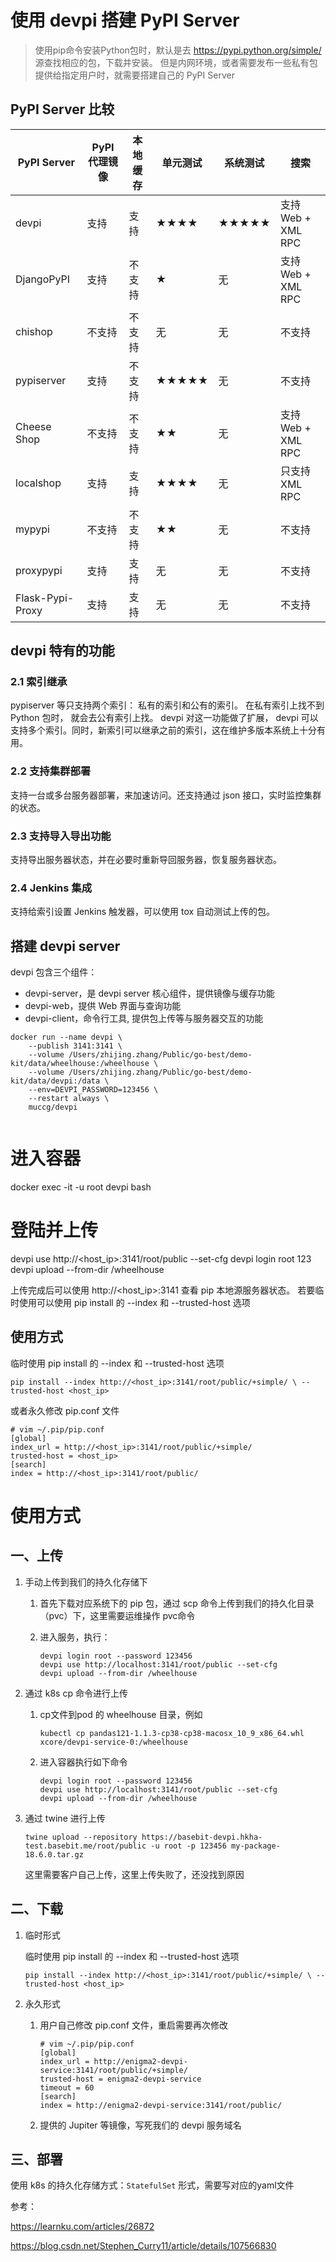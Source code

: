 # 使用 devpi 搭建 PyPI Server


> 使用pip命令安装Python包时，默认是去 https://pypi.python.org/simple/ 源查找相应的包，下载并安装。
> 但是内网环境，或者需要发布一些私有包提供给指定用户时，就需要搭建自己的 PyPI Server


## PyPI Server 比较

| PyPI Server      | PyPI 代理镜像 | 本地缓存 | 单元测试 | 系统测试 | 搜索               |
| ---------------- | ------------- | -------- | -------- | -------- | ------------------ |
| devpi            | 支持          | 支持     | ★★★★     | ★★★★★    | 支持 Web + XML RPC |
| DjangoPyPI       | 支持          | 不支持   | ★        | 无       | 支持 Web + XML RPC |
| chishop          | 不支持        | 不支持   | 无       | 无       | 不支持             |
| pypiserver       | 支持          | 不支持   | ★★★★★    | 无       | 不支持             |
| Cheese Shop      | 不支持        | 不支持   | ★★       | 无       | 支持 Web + XML RPC |
| localshop        | 支持          | 支持     | ★★★★     | 无       | 只支持 XML RPC     |
| mypypi           | 不支持        | 不支持   | ★★       | 无       | 不支持             |
| proxypypi        | 支持          | 支持     | 无       | 无       | 不支持             |
| Flask-Pypi-Proxy | 支持          | 支持     | 无       | 无       | 不支持             |


## devpi 特有的功能

### 2.1 索引继承

pypiserver 等只支持两个索引： 私有的索引和公有的索引。 在私有索引上找不到 Python 包时， 就会去公有索引上找。 devpi 对这一功能做了扩展， devpi 可以支持多个索引。同时，新索引可以继承之前的索引，这在维护多版本系统上十分有用。

### 2.2 支持集群部署

支持一台或多台服务器部署，来加速访问。还支持通过 json 接口，实时监控集群的状态。

### 2.3 支持导入导出功能

支持导出服务器状态，并在必要时重新导回服务器，恢复服务器状态。

### 2.4 Jenkins 集成

支持给索引设置 Jenkins 触发器，可以使用 tox 自动测试上传的包。



## 搭建 devpi server

devpi 包含三个组件：

- devpi-server，是 devpi server 核心组件，提供镜像与缓存功能
- devpi-web，提供 Web 界面与查询功能
- devpi-client，命令行工具, 提供包上传等与服务器交互的功能









```
docker run --name devpi \
    --publish 3141:3141 \
    --volume /Users/zhijing.zhang/Public/go-best/demo-kit/data/wheelhouse:/wheelhouse \
    --volume /Users/zhijing.zhang/Public/go-best/demo-kit/data/devpi:/data \
    --env=DEVPI_PASSWORD=123456 \
    --restart always \
    muccg/devpi
    
```



# 进入容器

docker exec -it -u root devpi bash

# 登陆并上传

devpi use http://<host_ip>:3141/root/public --set-cfg
devpi login root 123
devpi upload --from-dir /wheelhouse



上传完成后可以使用 http://<host_ip>:3141 查看 pip 本地源服务器状态。
若要临时使用可以使用 pip install 的 --index 和 --trusted-host 选项







## 使用方式

临时使用 pip install 的 --index 和 --trusted-host 选项

`pip install --index http://<host_ip>:3141/root/public/+simple/ \
            --trusted-host <host_ip>`



或者永久修改 pip.conf 文件

```
# vim ~/.pip/pip.conf
[global]
index_url = http://<host_ip>:3141/root/public/+simple/
trusted-host = <host_ip>
[search]
index = http://<host_ip>:3141/root/public/
```



# 使用方式

## 一、上传

1. 手动上传到我们的持久化存储下

   1. 首先下载对应系统下的 pip 包，通过 scp 命令上传到我们的持久化目录（pvc）下，这里需要运维操作 pvc命令

   2. 进入服务，执行：

      ```shell
      devpi login root --password 123456
      devpi use http://localhost:3141/root/public --set-cfg
      devpi upload --from-dir /wheelhouse
      ```

2. 通过 k8s cp 命令进行上传

   1. cp文件到pod 的 wheelhouse 目录，例如

      ```
      kubectl cp pandas121-1.1.3-cp38-cp38-macosx_10_9_x86_64.whl xcore/devpi-service-0:/wheelhouse
      ```

   2. 进入容器执行如下命令

      ```shell
      devpi login root --password 123456
      devpi use http://localhost:3141/root/public --set-cfg
      devpi upload --from-dir /wheelhouse
      ```

   

3. 通过 twine 进行上传

   ```
   twine upload --repository https://basebit-devpi.hkha-test.basebit.me/root/public -u root -p 123456 my-package-18.6.0.tar.gz
   ```

   这里需要客户自己上传，这里上传失败了，还没找到原因





## 二、下载

1. 临时形式

   临时使用 pip install 的 --index 和 --trusted-host 选项

   `pip install --index http://<host_ip>:3141/root/public/+simple/ \
               --trusted-host <host_ip>`

   

2. 永久形式

   1. 用户自己修改 pip.conf 文件，重启需要再次修改

      ```
      # vim ~/.pip/pip.conf
      [global]
      index_url = http://enigma2-devpi-service:3141/root/public/+simple/
      trusted-host = enigma2-devpi-service
      timeout = 60
      [search]
      index = http://enigma2-devpi-service:3141/root/public/
      ```

      

   2. 提供的 Jupiter 等镜像，写死我们的 devpi 服务域名

      





## 三、部署

使用 k8s 的持久化存储方式：`StatefulSet` 形式，需要写对应的yaml文件











参考：

https://learnku.com/articles/26872

https://blog.csdn.net/Stephen_Curry11/article/details/107566830





